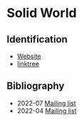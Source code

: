 # Solid World

## Identification

- [Website](https://www.solid.world/)
- [linktree](https://linktr.ee/solidworlddao)

## Bibliography

- 2022-07 [Mailing list](https://mailchi.mp/solid.world/solid-world-dao-april-update-11820567?e=[UNIQID)
- 2022-04 [Mailing list](https://mailchi.mp/solid.world/solid-world-dao-april-update-11815275?e=[UNIQID])

